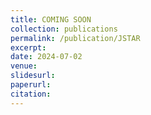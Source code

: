 ```yaml
---
title: COMING SOON
collection: publications
permalink: /publication/JSTAR
excerpt: 
date: 2024-07-02
venue: 
slidesurl: 
paperurl: 
citation: 
---
```


